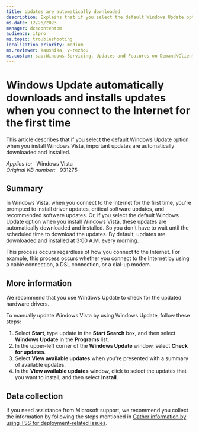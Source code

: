 ```yaml
---
title: Updates are automatically downloaded
description: Explains that if you select the default Windows Update option when you install Windows Vista, important updates are automatically downloaded and installed.
ms.date: 12/26/2023
manager: dcscontentpm
audience: itpro
ms.topic: troubleshooting
localization_priority: medium
ms.reviewer: kaushika, v-rezhou
ms.custom: sap:Windows Servicing, Updates and Features on Demand\Clients missing updates, not offered, fail to download, csstroubleshoot
---
```

# Windows Update automatically downloads and installs updates when you connect to the Internet for the first time

This article describes that if you select the default Windows Update option when you install Windows Vista, important updates are automatically downloaded and installed.

_Applies to:_ &nbsp; Windows Vista  
_Original KB number:_ &nbsp; 931275

## Summary

In Windows Vista, when you connect to the Internet for the first time, you're prompted to install driver updates, critical software updates, and recommended software updates. Or, if you select the default Windows Update option when you install Windows Vista, these updates are automatically downloaded and installed. So you don't have to wait until the scheduled time to download the updates. By default, updates are downloaded and installed at 3:00 A.M. every morning.

This process occurs regardless of how you connect to the Internet. For example, this process occurs whether you connect to the Internet by using a cable connection, a DSL connection, or a dial-up modem.

## More information

We recommend that you use Windows Update to check for the updated hardware drivers.

To manually update Windows Vista by using Windows Update, follow these steps:

1. Select **Start**, type update in the **Start Search** box, and then select **Windows Update** in the **Programs** list.
2. In the upper-left corner of the **Windows Update** window, select **Check for updates**.
3. Select **View available updates** when you're presented with a summary of available updates.
4. In the **View available updates** window, click to select the updates that you want to install, and then select **Install**.

## Data collection

If you need assistance from Microsoft support, we recommend you collect the information by following the steps mentioned in [Gather information by using TSS for deployment-related issues](../windows-troubleshooters/gather-information-using-tss-deployment.md).
